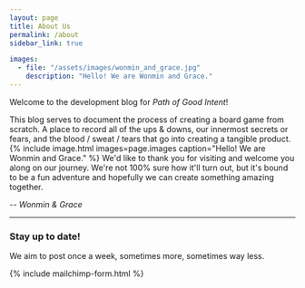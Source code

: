 ```yaml
---
layout: page
title: About Us
permalink: /about
sidebar_link: true

images:
  - file: "/assets/images/wonmin_and_grace.jpg"
    description: "Hello! We are Wonmin and Grace."
---
```


Welcome to the development blog for _Path of Good Intent_!

This blog serves to document the process of creating a board game from scratch. A place to record all of the ups & downs, our innermost secrets or fears, and the blood / sweat / tears that go into creating a tangible product.
{% include image.html images=page.images caption="Hello! We are Wonmin and Grace." %}
We'd like to thank you for visiting and welcome you along on our journey. We're not 100% sure how it'll turn out, but it's bound to be a fun adventure and hopefully we can create something amazing together.

-- _Wonmin & Grace_

---

### Stay up to date!
We aim to post once a week, sometimes more, sometimes way less.

{% include mailchimp-form.html %}
